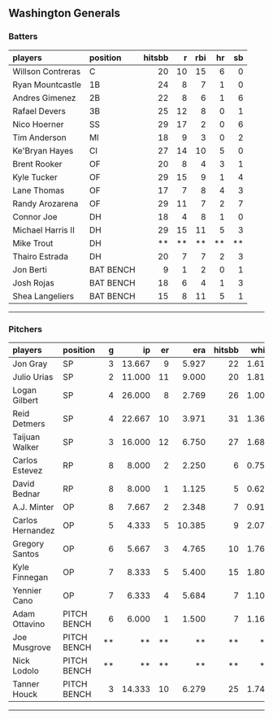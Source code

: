## Washington Generals

### Batters

 
|players           |position  | hitsbb|  r| rbi| hr| sb| 
|:-----------------|:---------|------:|--:|---:|--:|--:| 
|Willson Contreras |C         |     20| 10|  15|  6|  0| 
|Ryan Mountcastle  |1B        |     24|  8|   7|  1|  0| 
|Andres Gimenez    |2B        |     22|  8|   6|  1|  6| 
|Rafael Devers     |3B        |     25| 12|   8|  0|  1| 
|Nico Hoerner      |SS        |     29| 17|   2|  0|  6| 
|Tim Anderson      |MI        |     18|  9|   3|  0|  2| 
|Ke'Bryan Hayes    |CI        |     27| 14|  10|  5|  0| 
|Brent Rooker      |OF        |     20|  8|   4|  3|  1| 
|Kyle Tucker       |OF        |     29| 15|   9|  1|  4| 
|Lane Thomas       |OF        |     17|  7|   8|  4|  3| 
|Randy Arozarena   |OF        |     29| 11|   7|  2|  7| 
|Connor Joe        |DH        |     18|  4|   8|  1|  0| 
|Michael Harris II |DH        |     29| 15|  11|  5|  3| 
|Mike Trout        |DH        |     **| **|  **| **| **| 
|Thairo Estrada    |DH        |     20|  7|   7|  2|  3| 
|Jon Berti         |BAT BENCH |      9|  1|   2|  0|  1| 
|Josh Rojas        |BAT BENCH |     18|  6|   4|  1|  3| 
|Shea Langeliers   |BAT BENCH |     15|  8|  11|  5|  1| 


* * *

### Pitchers

 
|players          |position    |  g|     ip| er|    era| hitsbb|  whip| so|  w| sv| 
|:----------------|:-----------|--:|------:|--:|------:|------:|-----:|--:|--:|--:| 
|Jon Gray         |SP          |  3| 13.667|  9|  5.927|     22| 1.610| 20|  0|  0| 
|Julio Urias      |SP          |  2| 11.000| 11|  9.000|     20| 1.818| 13|  0|  0| 
|Logan Gilbert    |SP          |  4| 26.000|  8|  2.769|     26| 1.000| 30|  2|  0| 
|Reid Detmers     |SP          |  4| 22.667| 10|  3.971|     31| 1.368| 18|  0|  0| 
|Taijuan Walker   |SP          |  3| 16.000| 12|  6.750|     27| 1.688| 15|  2|  0| 
|Carlos Estevez   |RP          |  8|  8.000|  2|  2.250|      6| 0.750|  9|  0|  4| 
|David Bednar     |RP          |  8|  8.000|  1|  1.125|      5| 0.625|  7|  0|  6| 
|A.J. Minter      |OP          |  8|  7.667|  2|  2.348|      7| 0.913| 13|  0|  0| 
|Carlos Hernandez |OP          |  5|  4.333|  5| 10.385|      9| 2.077|  2|  0|  1| 
|Gregory Santos   |OP          |  6|  5.667|  3|  4.765|     10| 1.765|  6|  0|  0| 
|Kyle Finnegan    |OP          |  7|  8.333|  5|  5.400|     15| 1.800|  5|  1|  3| 
|Yennier Cano     |OP          |  7|  6.333|  4|  5.684|      7| 1.105|  1|  0|  2| 
|Adam Ottavino    |PITCH BENCH |  6|  6.000|  1|  1.500|      7| 1.167|  8|  1|  2| 
|Joe Musgrove     |PITCH BENCH | **|     **| **|     **|     **|    **| **| **| **| 
|Nick Lodolo      |PITCH BENCH | **|     **| **|     **|     **|    **| **| **| **| 
|Tanner Houck     |PITCH BENCH |  3| 14.333| 10|  6.279|     25| 1.744| 14|  1|  0| 


* * *


